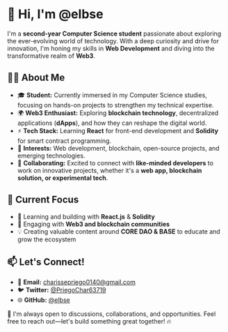# 👋 Hi, I'm **@elbse**

I'm a **second-year Computer Science student** passionate about exploring the ever-evolving world of technology. With a deep curiosity and drive for innovation, I'm honing my skills in **Web Development** and diving into the transformative realm of **Web3**.

## 👩‍💻 **About Me**
- 🎓 **Student:** Currently immersed in my Computer Science studies, focusing on hands-on projects to strengthen my technical expertise.
- 🌍 **Web3 Enthusiast:** Exploring **blockchain technology**, decentralized applications (**dApps**), and how they can reshape the digital world.
- ⚡ **Tech Stack:** Learning **React** for front-end development and **Solidity** for smart contract programming.
- 👀 **Interests:** Web development, blockchain, open-source projects, and emerging technologies.
- 💞️ **Collaborating:** Excited to connect with **like-minded developers** to work on innovative projects, whether it's a **web app, blockchain solution, or experimental tech**.

## 🚀 **Current Focus**
- 🌱 Learning and building with **React.js** & **Solidity**
- 🔗 Engaging with **Web3 and blockchain communities**
- 💡 Creating valuable content around **CORE DAO & BASE** to educate and grow the ecosystem

## 📫 **Let's Connect!**
- 📩 **Email:** [charissepriego0140@gmail.com](mailto:charissepriego0140@gmail.com)
- 🐦 **Twitter:** [@PriegoChar63719](https://x.com/PriegoChar63719)
- 🌐 **GitHub:** [@elbse](https://github.com/elbse)

🚀 I'm always open to discussions, collaborations, and opportunities. Feel free to reach out—let's build something great together! 🔥

